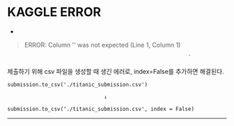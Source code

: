 # KAGGLE ERROR



+



> ERROR: Column '' was not expected (Line 1, Column 1)



                                                              `



제출하기 위해 csv 파일을 생성할 때 생긴 에러로, index=False를 추가하면 해결된다.

```
submission.to_csv('./titanic_submission.csv')
```

                                   ↓

```
submission.to_csv('./titanic_submission.csv', index = False)
```
---------------------------
